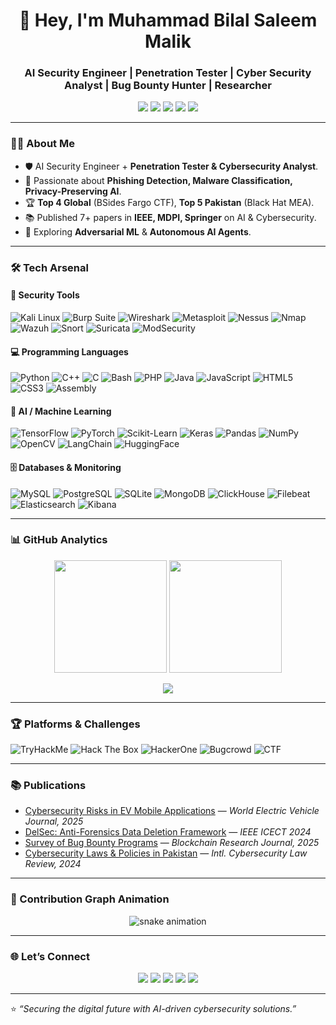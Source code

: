 <h1 align="center">👋 Hey, I'm Muhammad Bilal Saleem Malik</h1>
<h3 align="center">AI Security Engineer | Penetration Tester | Cyber Security Analyst | Bug Bounty Hunter | Researcher</h3>

<p align="center">
  <a href="https://0xbilalsaleem.vercel.app"><img src="https://img.shields.io/badge/Portfolio-000000?style=for-the-badge&logo=vercel&logoColor=white"></a>
  <a href="mailto:muhammadbilalsaleemmalik@gmail.com"><img src="https://img.shields.io/badge/Email-D14836?style=for-the-badge&logo=gmail&logoColor=white"></a>
  <a href="https://www.linkedin.com/in/bilalsaleem01"><img src="https://img.shields.io/badge/LinkedIn-0A66C2?style=for-the-badge&logo=linkedin&logoColor=white"></a>
  <a href="https://scholar.google.com/citations?user=TFoks5wAAAAJ&hl=en"><img src="https://img.shields.io/badge/Google_Scholar-4285F4?style=for-the-badge&logo=google-scholar&logoColor=white"></a>
  <a href="https://www.researchgate.net/profile/Bilal-Saleem-11"><img src="https://img.shields.io/badge/ResearchGate-00CCBB?style=for-the-badge&logo=researchgate&logoColor=white"></a>
</p>

---

### 👨‍💻 About Me
- 🛡️ AI Security Engineer + **Penetration Tester & Cybersecurity Analyst**.  
- 🎯 Passionate about **Phishing Detection, Malware Classification, Privacy-Preserving AI**.  
- 🏆 **Top 4 Global** (BSides Fargo CTF), **Top 5 Pakistan** (Black Hat MEA).  
- 📚 Published 7+ papers in **IEEE, MDPI, Springer** on AI & Cybersecurity.  
- 🌱 Exploring **Adversarial ML** & **Autonomous AI Agents**.  

---

### 🛠️ Tech Arsenal  

#### 🔐 Security Tools  
![Kali Linux](https://img.shields.io/badge/Kali_Linux-557C94?style=for-the-badge&logo=kali-linux&logoColor=white)
![Burp Suite](https://img.shields.io/badge/Burp_Suite-FE7438?style=for-the-badge&logo=burp-suite&logoColor=white)
![Wireshark](https://img.shields.io/badge/Wireshark-1679A7?style=for-the-badge&logo=wireshark&logoColor=white)
![Metasploit](https://img.shields.io/badge/Metasploit-2E8B57?style=for-the-badge&logo=metasploit&logoColor=white)
![Nessus](https://img.shields.io/badge/Nessus-000000?style=for-the-badge&logo=tenable&logoColor=white)
![Nmap](https://img.shields.io/badge/Nmap-4682B4?style=for-the-badge&logo=nmap&logoColor=white)
![Wazuh](https://img.shields.io/badge/Wazuh-0058A9?style=for-the-badge&logo=wazuh&logoColor=white)
![Snort](https://img.shields.io/badge/Snort-CC0000?style=for-the-badge&logo=snort&logoColor=white)
![Suricata](https://img.shields.io/badge/Suricata-FF6600?style=for-the-badge&logo=suricata&logoColor=white)
![ModSecurity](https://img.shields.io/badge/ModSecurity-003366?style=for-the-badge&logo=owasp&logoColor=white)

#### 💻 Programming Languages  
![Python](https://img.shields.io/badge/Python-3776AB?style=for-the-badge&logo=python&logoColor=white)
![C++](https://img.shields.io/badge/C++-00599C?style=for-the-badge&logo=cplusplus&logoColor=white)
![C](https://img.shields.io/badge/C-03599C?style=for-the-badge&logo=c&logoColor=white)
![Bash](https://img.shields.io/badge/Bash-121011?style=for-the-badge&logo=gnu-bash&logoColor=white)
![PHP](https://img.shields.io/badge/PHP-777BB4?style=for-the-badge&logo=php&logoColor=white)
![Java](https://img.shields.io/badge/Java-007396?style=for-the-badge&logo=java&logoColor=white)
![JavaScript](https://img.shields.io/badge/JavaScript-F7DF1E?style=for-the-badge&logo=javascript&logoColor=black)
![HTML5](https://img.shields.io/badge/HTML5-E34F26?style=for-the-badge&logo=html5&logoColor=white)
![CSS3](https://img.shields.io/badge/CSS3-1572B6?style=for-the-badge&logo=css3&logoColor=white)
![Assembly](https://img.shields.io/badge/Assembly-6E4C13?style=for-the-badge&logoColor=white)

#### 🤖 AI / Machine Learning  
![TensorFlow](https://img.shields.io/badge/TensorFlow-FF6F00?style=for-the-badge&logo=tensorflow&logoColor=white)
![PyTorch](https://img.shields.io/badge/PyTorch-EE4C2C?style=for-the-badge&logo=pytorch&logoColor=white)
![Scikit-Learn](https://img.shields.io/badge/Scikit_Learn-F7931E?style=for-the-badge&logo=scikit-learn&logoColor=white)
![Keras](https://img.shields.io/badge/Keras-D00000?style=for-the-badge&logo=keras&logoColor=white)
![Pandas](https://img.shields.io/badge/Pandas-150458?style=for-the-badge&logo=pandas&logoColor=white)
![NumPy](https://img.shields.io/badge/Numpy-013243?style=for-the-badge&logo=numpy&logoColor=white)
![OpenCV](https://img.shields.io/badge/OpenCV-5C3EE8?style=for-the-badge&logo=opencv&logoColor=white)
![LangChain](https://img.shields.io/badge/LangChain-1D1D1D?style=for-the-badge&logo=chainlink&logoColor=white)
![HuggingFace](https://img.shields.io/badge/HuggingFace-FFD21E?style=for-the-badge&logo=huggingface&logoColor=black)

#### 🗄️ Databases & Monitoring  
![MySQL](https://img.shields.io/badge/MySQL-4479A1?style=for-the-badge&logo=mysql&logoColor=white)
![PostgreSQL](https://img.shields.io/badge/PostgreSQL-336791?style=for-the-badge&logo=postgresql&logoColor=white)
![SQLite](https://img.shields.io/badge/SQLite-003B57?style=for-the-badge&logo=sqlite&logoColor=white)
![MongoDB](https://img.shields.io/badge/MongoDB-47A248?style=for-the-badge&logo=mongodb&logoColor=white)
![ClickHouse](https://img.shields.io/badge/ClickHouse-FFCC00?style=for-the-badge&logo=clickhouse&logoColor=black)
![Filebeat](https://img.shields.io/badge/Filebeat-005571?style=for-the-badge&logo=elastic&logoColor=white)
![Elasticsearch](https://img.shields.io/badge/Elasticsearch-005571?style=for-the-badge&logo=elasticsearch&logoColor=white)
![Kibana](https://img.shields.io/badge/Kibana-005571?style=for-the-badge&logo=kibana&logoColor=white)


---

### 📊 GitHub Analytics  

<p align="center">
  <img src="https://github-readme-stats.vercel.app/api?username=bilalsaleem01&show_icons=true&theme=radical" height="180"/>
  <img src="https://github-readme-streak-stats.herokuapp.com/?user=bilalsaleem01&theme=radical" height="180"/>
</p>

<p align="center">
  <img src="https://github-readme-activity-graph.vercel.app/graph?username=bilalsaleem01&theme=react-dark&bg_color=20232a&hide_border=true" />
</p>

---

### 🏆 Platforms & Challenges  

![TryHackMe](https://img.shields.io/badge/TryHackMe-%23D00000.svg?&style=for-the-badge&logo=tryhackme&logoColor=white)
![Hack The Box](https://img.shields.io/badge/Hack%20The%20Box-9FEF00?style=for-the-badge&logo=hackthebox&logoColor=black)
![HackerOne](https://img.shields.io/badge/HackerOne-494649?style=for-the-badge&logo=hackerone&logoColor=white)
![Bugcrowd](https://img.shields.io/badge/Bugcrowd-FF6600?style=for-the-badge&logo=bugcrowd&logoColor=white)
![CTF](https://img.shields.io/badge/CTF%20Player-1E90FF?style=for-the-badge&logo=flag&logoColor=white)

---

### 📚 Publications  

- [Cybersecurity Risks in EV Mobile Applications](https://www.mdpi.com/2032-6653/16/7/364) — *World Electric Vehicle Journal, 2025*  
- [DelSec: Anti-Forensics Data Deletion Framework](https://ieeexplore.ieee.org/abstract/document/10581213) — *IEEE ICECT 2024*  
- [Survey of Bug Bounty Programs](https://www.mdpi.com/2813-5288/2/3/10) — *Blockchain Research Journal, 2025*  
- [Cybersecurity Laws & Policies in Pakistan](https://link.springer.com/article/10.1365/s43439-024-00128-y) — *Intl. Cybersecurity Law Review, 2024*  

---

### 🐍 Contribution Graph Animation  

<p align="center">
  <img src="https://raw.githubusercontent.com/bilalsaleem01/bilalsaleem01/output/snake.svg" alt="snake animation"/>
</p>

---

### 🌐 Let’s Connect  

<p align="center">
  <a href="https://0xbilalsaleem.vercel.app"><img src="https://img.shields.io/badge/Portfolio-000000?style=for-the-badge&logo=vercel&logoColor=white"></a>
  <a href="https://www.linkedin.com/in/bilalsaleem01"><img src="https://img.shields.io/badge/LinkedIn-0A66C2?style=for-the-badge&logo=linkedin&logoColor=white"></a>
  <a href="https://scholar.google.com/citations?user=TFoks5wAAAAJ&hl=en"><img src="https://img.shields.io/badge/Google_Scholar-4285F4?style=for-the-badge&logo=google-scholar&logoColor=white"></a>
  <a href="https://www.researchgate.net/profile/Bilal-Saleem-11"><img src="https://img.shields.io/badge/ResearchGate-00CCBB?style=for-the-badge&logo=researchgate&logoColor=white"></a>
  <a href="mailto:muhammadbilalsaleemmalik@gmail.com"><img src="https://img.shields.io/badge/Email-D14836?style=for-the-badge&logo=gmail&logoColor=white"></a>
</p>

---

⭐ *“Securing the digital future with AI-driven cybersecurity solutions.”*
